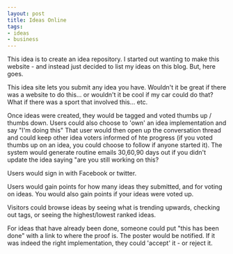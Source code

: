 ```yaml
---
layout: post
title: Ideas Online
tags:
- ideas
- business
---
```

This idea is to create an idea repository.  I started out wanting to make this website - and instead just decided to list my ideas on this blog.  But, here goes.

This idea site lets you submit any idea you have.  Wouldn't it be great if there was a website to do this... or wouldn't it be cool if my car could do that?  What if there was a sport that involved this... etc.

Once ideas were created, they would be tagged and voted thumbs up / thumbs down.  Users could also choose to 'own' an idea implementation and say "I'm doing this"  That user would then open up the conversation thread and could keep other idea voters informed of hte progress (if you voted thumbs up on an idea, you could choose to follow if anyone started it).  The system would generate routine emails 30,60,90 days out if you didn't update the idea saying "are you still working on this?

Users would sign in with Facebook or twitter.

Users would gain points for how many ideas they submitted, and for voting on ideas.  You would also gain points if your ideas were voted up.

Visitors could browse ideas by seeing what is trending upwards, checking out tags, or seeing the highest/lowest ranked ideas.

For ideas that have already been done, someone could put "this has been done" with a link to where the proof is.  The poster would be notified.  If it was indeed the right implementation, they could 'accept' it - or reject it.
